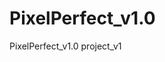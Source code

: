 # PixelPerfect_v1.0
PixelPerfect_v1.0 project_v1  
 
<!-- TO DO LIST: 
x page scroll animation - js
x circles into proper places
x carousel - Twitter section
-->

